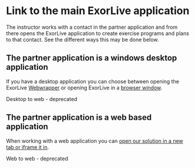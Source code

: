 # Link to the main ExorLive application

The instructor works with a contact in the partner application and from there opens the ExorLive application to create exercise programs and plans to that contact. See the different ways this may be done below.

## The partner application is a windows desktop application

If you have a desktop application you can choose between opening the ExorLive [Webwrapper](/webwrapper.md) or opening ExorLive in a [browser window](/partner_link_jwt.md).

Desktop to web - deprecated

## The partner application is a web based application

When working with a web application you can [open our solution in a new tab or iframe it in](/partner_link_jwt.md).

Web to web - deprecated 
